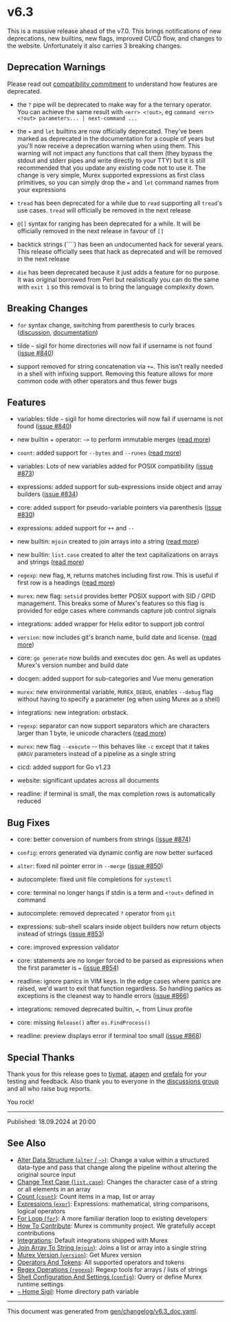 # v6.3

This is a massive release ahead of the v7.0. This brings notifications of  new deprecations, new builtins, new flags, improved CI/CD flow, and changes to the website. Unfortunately it also carries 3 breaking changes.

## Deprecation Warnings

Please read out [compatibility commitment](https://murex.rocks/compatibility.html) to understand how features are deprecated.

* the `?` pipe will be deprecated to make way for a the ternary operator. You can achieve the same result with `<err> <!out>`, eg `command <err> <!out> parameters... | next-command ...`
  
* the `=` and `let` builtins are now officially deprecated. They've been marked as deprecated in the documentation for a couple of years but you'll now receive a deprecation warning when using them. This warning will not impact any functions that call them (they bypass the stdout and stderr pipes and write directly to your TTY) but it is still recommended that you update any existing code not to use it. The change is very simple, Murex supported expressions as first class primitives, so you can simply drop the `=` and `let` command names from your expressions

* `tread` has been deprecated for a while due to `read` supporting all `tread`'s use cases. `tread` will officially be removed in the next release

* `@[]` syntax for ranging has been deprecated for a while. It will be officially removed in the next release in favour of `[]`

* backtick strings (````) has been an undocumented hack for several years. This release officially sees that hack as deprecated and will be removed in the next release

* `die` has been deprecated because it just adds a feature for no purpose. It was original borrowed from Perl but realistically you can do the same with `exit 1` so this removal is to bring the language complexity down.

## Breaking Changes

* `for` syntax change, switching from parenthesis to curly braces ([discussion](https://github.com/lmorg/murex/discussions/855), [documentation](/docs/commands/for.md)) 

* tilde `~` sigil for home directories will now fail if username is not found ([issue #840](https://github.com/lmorg/murex/issues/840))

* support removed for string concatenation via `+=`. This isn't really needed in a shell with infixing support. Removing this feature allows for more common code with other operators and thus fewer bugs

## Features

* variables: tilde `~` sigil for home directories will now fail if username is not found ([issue #840](https://github.com/lmorg/murex/issues/840))

* new builtin + operator: `~>` to perform immutable merges ([read more](/docs/commands/alter.md))

* `count`: added support for `--bytes` and `--runes` ([read more](/docs/commands/count.md))

* variables: Lots of new variables added for POSIX compatibility ([issue #873](https://github.com/lmorg/murex/issues/873))

* expressions: added support for sub-expressions inside object and array builders ([issue #834](https://github.com/lmorg/murex/issues/834))

* core: added support for pseudo-variable pointers via parenthesis ([issue #830](https://github.com/lmorg/murex/issues/830))

* expressions: added support for `++` and `--`

* new builtin: `mjoin` created to join arrays into a string ([read more](/docs/commands/mjoin.md))

* new builtin: `list.case` created to alter the text capitalizations on arrays and strings ([read more](/docs/commands/list.case.md))

* `regexp`: new flag, `M`, returns matches including first row. This is useful if first row is a headings ([read more](/docs/commands/regexp.md))

* `murex`: new flag: `setsid` provides better POSIX support with SID / GPID management. This breaks some of Murex's features so this flag is provided for edge cases where commands capture job control signals

* integrations: added wrapper for Helix editor to support job control
  
* `version`: now includes git's branch name, build date and license. ([read more](/docs/commands/version.md))

* core: `go generate` now builds and executes doc gen. As well as updates Murex's version number and build date

* docgen: added support for sub-categories and Vue menu generation

* `murex`: new environmental variable, `MUREX_DEBUG`, enables `--debug` flag without having to specify a parameter (eg when using Murex as a shell)

* integrations: new integration: orbstack.

* `regexp`: separator can now support separators which are characters larger than 1 byte, ie unicode characters ([read more](/docs/commands/regexp.md))

* `murex`: new flag `--execute` -- this behaves like `-c` except that it takes `@ARGV` parameters instead of a pipeline as a single string

* cicd: added support for Go v1.23

* website: significant updates across all documents

* readline: if terminal is small, the max completion rows is automatically reduced

## Bug Fixes

* core: better conversion of numbers from strings ([issue #874](https://github.com/lmorg/murex/issues/874))

* `config`: errors generated via dynamic config are now better surfaced

* `alter`: fixed nil pointer error in `--merge` ([issue #850](https://github.com/lmorg/murex/issues/850))

* autocomplete: fixed unit file completions for `systemctl`

* core: terminal no longer hangs if stdin is a term and `<!out>` defined in command

* autocomplete: removed deprecated `?` operator from `git`

* expressions: sub-shell scalars inside object builders now return objects instead of strings ([issue #853](https://github.com/lmorg/murex/issues/853))

* core: improved expression validator

* core: statements are no longer forced to be parsed as expressions when the first parameter is `=` ([issue #854](https://github.com/lmorg/murex/issues/854))

* readline: ignore panics in VIM keys. In the edge cases where panics are raised, we'd want to exit that function regardless. So handling panics as exceptions is the cleanest way to handle errors ([issue #866](https://github.com/lmorg/murex/issues/866))

* integrations: removed deprecated builtin, `=`, from Linux profile

* core: missing `Release()` after `os.FindProcess()`

* readline: preview displays error if terminal too small ([issue #868](https://github.com/lmorg/murex/issues/868))

## Special Thanks

Thank yous for this release goes to [tiymat](https://github.com/tiymat), [atagen](https://github.com/atagen) and [orefalo](https://github.com/orefalo) for your testing and feedback. Also thank you to everyone in the [discussions group](https://github.com/lmorg/murex/discussions) and all who raise bug reports.

You rock!

<hr>

Published: 18.09.2024 at 20:00

## See Also

* [Alter Data Structure (`alter` / `~>`)](../commands/alter.md):
  Change a value within a structured data-type and pass that change along the pipeline without altering the original source input
* [Change Text Case (`list.case`)](../commands/list.case.md):
  Changes the character case of a string or all elements in an array
* [Count (`count`)](../commands/count.md):
  Count items in a map, list or array
* [Expressions (`expr`)](../commands/expr.md):
  Expressions: mathematical, string comparisons, logical operators
* [For Loop (`for`)](../commands/for.md):
  A more familiar iteration loop to existing developers
* [How To Contribute](../Murex/CONTRIBUTING.md):
  Murex is community project. We gratefully accept contributions
* [Integrations](../user-guide/integrations.md):
  Default integrations shipped with Murex
* [Join Array To String (`mjoin`)](../commands/mjoin.md):
  Joins a list or array into a single string
* [Murex Version (`version`)](../commands/version.md):
  Get Murex version
* [Operators And Tokens](../user-guide/operators-and-tokens.md):
  All supported operators and tokens
* [Regex Operations (`regexp`)](../commands/regexp.md):
  Regexp tools for arrays / lists of strings
* [Shell Configuration And Settings (`config`)](../commands/config.md):
  Query or define Murex runtime settings
* [`~` Home Sigil](../parser/tilde.md):
  Home directory path variable

<hr/>

This document was generated from [gen/changelog/v6.3_doc.yaml](https://github.com/lmorg/murex/blob/master/gen/changelog/v6.3_doc.yaml).